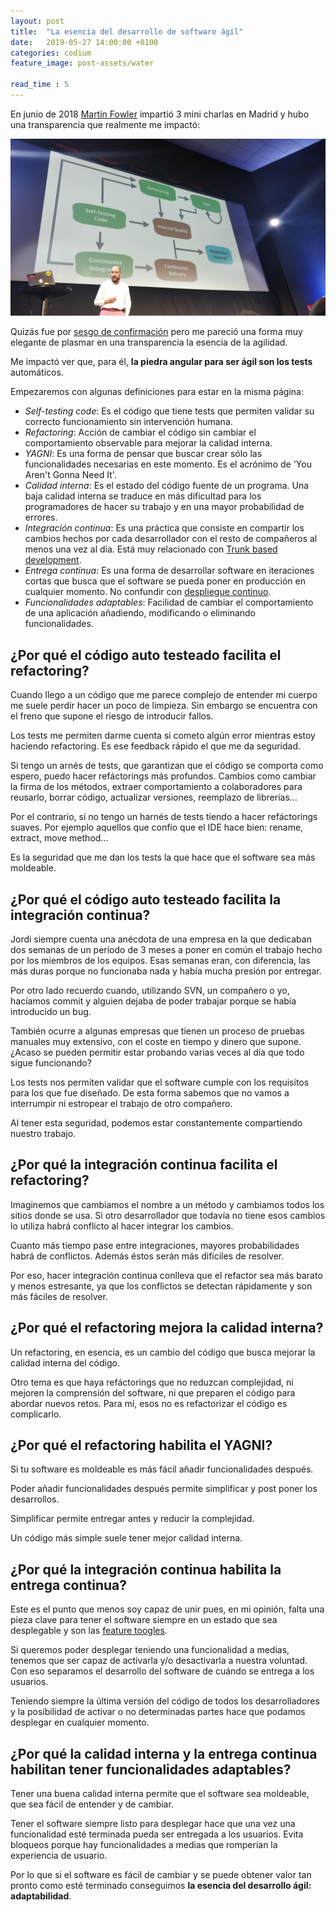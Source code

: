 ```yaml
---
layout: post
title:  "La esencia del desarrollo de software ágil"
date:   2019-05-27 14:00:00 +0100
categories: codium
feature_image: post-assets/water

read_time : 5
---
```

 
En junio de 2018 [Martin Fowler](https://twitter.com/martinfowler) impartió 3 mini charlas en Madrid y hubo una transparencia que realmente me impactó:
 
![Responsive features slide](img/post-assets/martin-fowler.jpg)

Quizás fue por [sesgo de confirmación](https://es.wikipedia.org/wiki/Sesgo_de_confirmaci%C3%B3n) pero me pareció una forma muy elegante de plasmar en una transparencia la esencia de la agilidad.

Me impactó ver que, para él, **la piedra angular para ser ágil son los tests** automáticos.

Empezaremos con algunas definiciones para estar en la misma página:

- _Self-testing code_: Es el código que tiene tests que permiten validar su correcto funcionamiento sin intervención humana.
- _Refactoring_: Acción de cambiar el código sin cambiar el comportamiento observable para mejorar la calidad interna.
- _YAGNI_: Es una forma de pensar que buscar crear sólo las funcionalidades necesarias en este momento. Es el acrónimo de 'You Aren't Gonna Need It'. 
- _Calidad interna_: Es el estado del código fuente de un programa. Una baja calidad interna se traduce en más dificultad para los programadores de hacer su trabajo y en una mayor probabilidad de errores.
- _Integración continua_: Es una práctica que consiste en compartir los cambios hechos por cada desarrollador con el resto de compañeros al menos una vez al día. Está muy relacionado con [Trunk based development](https://trunkbaseddevelopment.com/).
- _Entrega continua_: Es una forma de desarrollar software en iteraciones cortas que busca que el software se pueda poner en producción en cualquier momento. No confundir con [despliegue continuo](https://en.wikipedia.org/wiki/Continuous_deployment).
- _Funcionalidades adaptables_: Facilidad de cambiar el comportamiento de una aplicación añadiendo, modificando o eliminando funcionalidades.


## ¿Por qué el código auto testeado facilita el refactoring?
Cuando llego a un código que me parece complejo de entender mi cuerpo me suele perdir hacer un poco de limpieza. Sin embargo se encuentra con el freno que supone el riesgo de introducir fallos.

Los tests me permiten darme cuenta si cometo algún error mientras estoy haciendo refactoring. Es ese feedback rápido el que me da seguridad. 

Si tengo un arnés de tests, que garantizan que el código se comporta como espero, puedo hacer refáctorings más profundos. Cambios como cambiar la firma de los métodos, extraer comportamiento a colaboradores para reusarlo, borrar código, actualizar versiones, reemplazo de librerías...

Por el contrario, si no tengo un harnés de tests tiendo a hacer refáctorings suaves. Por ejemplo aquellos que confío que el IDE hace bien: rename, extract, move method...

Es la seguridad que me dan los tests la que hace que el software sea más moldeable.

## ¿Por qué el código auto testeado facilita la integración continua?
Jordi siempre cuenta una anécdota de una empresa en la que dedicaban dos semanas de un período de 3 meses a poner en común el trabajo hecho por los miembros de los equipos. Esas semanas eran, con diferencia, las más duras porque no funcionaba nada y había mucha presión por entregar.

Por otro lado recuerdo cuando, utilizando SVN, un compañero o yo, hacíamos commit y alguien dejaba de poder trabajar porque se había introducido un bug.

También ocurre a algunas empresas que tienen un proceso de pruebas manuales muy extensivo, con el coste en tiempo y dinero que supone. ¿Acaso se pueden permitir estar probando varias veces al día que todo sigue funcionando?

Los tests nos permiten validar que el software cumple con los requisitos para los que fue diseñado. De esta forma sabemos que no vamos a interrumpir ni estropear el trabajo de otro compañero.

Al tener esta seguridad, podemos estar constantemente compartiendo nuestro trabajo.

## ¿Por qué la integración continua facilita el refactoring?
Imaginemos que cambiamos el nombre a un método y cambiamos todos los sitios donde se usa. Si otro desarrollador que todavía no tiene esos cambios lo utiliza habrá conflicto al hacer integrar los cambios.

Cuanto más tiempo pase entre integraciones, mayores probabilidades habrá de conflictos. Además éstos serán más difíciles de resolver.

Por eso, hacer integración continua conlleva que el refactor sea más barato y menos estresante, ya que los conflictos se detectan rápidamente y son más fáciles de resolver.

## ¿Por qué el refactoring mejora la calidad interna?
Un refactoring, en esencia, es un cambio del código que busca mejorar la calidad interna del código.

Otro tema es que haya refáctorings que no reduzcan complejidad, ni mejoren la comprensión del software, ni que preparen el código para abordar nuevos retos. Para mí, esos no es refactorizar el código es complicarlo.

## ¿Por qué el refactoring habilita el YAGNI?
Si tu software es moldeable es más fácil añadir funcionalidades después.

Poder añadir funcionalidades después permite simplificar y post poner los desarrollos.

Simplificar permite entregar antes y reducir la complejidad.

Un código más simple suele tener mejor calidad interna.

## ¿Por qué la integración continua habilita la entrega continua?
Este es el punto que menos soy capaz de unir pues, en mi opinión, falta una pieza clave para tener el software siempre en un estado que sea desplegable y son las [feature toogles](https://martinfowler.com/articles/feature-toggles.html).

Si queremos poder desplegar teniendo una funcionalidad a medias, tenemos que ser capaz de activarla y/o desactivarla a nuestra voluntad. Con eso separamos el desarrollo del software de cuándo se entrega a los usuarios.

Teniendo siempre la última versión del código de todos los desarrolladores y la posibilidad de activar o no determinadas partes hace que podamos desplegar en cualquier momento.

## ¿Por qué la calidad interna y la entrega continua habilitan tener funcionalidades adaptables?
Tener una buena calidad interna permite que el software sea moldeable, que sea fácil de entender y de cambiar.

Tener el software siempre listo para desplegar hace que una vez una funcionalidad esté terminada pueda ser entregada a los usuarios. Evita bloqueos porque hay funcionalidades a medias que romperían la experiencia de usuario.

Por lo que si el software es fácil de cambiar y se puede obtener valor tan pronto como esté terminado conseguimos **la esencia del desarrollo ágil: adaptabilidad**.

